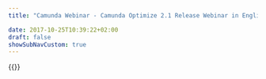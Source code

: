 ```yaml
---
title: "Camunda Webinar - Camunda Optimize 2.1 Release Webinar in English | Camunda BPM"

date: 2017-10-25T10:39:22+02:00
draft: false
showSubNavCustom: true
---
```

{{<webinar-single
title="Camunda Optimize 2.1 Release Webinar in English"
image=""
language="en"
hubspotid="d7d9763c-610d-47e1-9466-4182b62fe08c"
description="Camunda Optimize 2.1 was released on June 29.<br>    <br>In this webinar, we'll review some of the new and exciting features we introduced in Optimize 2.1:<br>• Configuring user access permissions<br>• New reports<br>• An updated variable filter<br>• Improved data importing<br>• Improved table views"
recordinglink="0"
embedlink=""
datetime="2018-08-02T17:00+02:00"
datetimeend="2018-08-02T18:00+02:00"
gotowebinarwebinarkey=""
image="">}}
